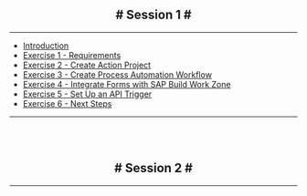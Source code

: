 <!-- docs/_sidebar.md -->

<h2 style="text-align: center;"># Session 1 #</h2>

---

* [Introduction](/)
* [Exercise 1 - Requirements](/01%20-%20Requirements.md)
* [Exercise 2 - Create Action Project](/02%20-%20Create%20Action%20Project.md)
* [Exercise 3 - Create Process Automation Workflow](/03%20-%20Create%20Process%20Automation%20Workflow.md)
* [Exercise 4 - Integrate Forms with SAP Build Work Zone](/04%20-%20Integrate%20Forms%20with%20SAP%20Build%20Work%20Zone.md)
* [Exercise 5 - Set Up an API Trigger](/05%20-%20Set%20Up%20an%20API%20Trigger.md)
* [Exercise 6 - Next Steps](/06%20-%20Next%20Steps.md)
---
<br>
<br>

<h2 style="text-align: center;"># Session 2 #</h2>

---
<!--

* [Exercise 1 - Hands-on Exercise- Document Information Extraction](/Hands-on%20Exercise-%20Document%20Information%20Extraction.md)
* [Exercise 2 - Create an Automation to Extract Data](/Create%20an%20Automation%20to%20Extract%20Data.md)

-->